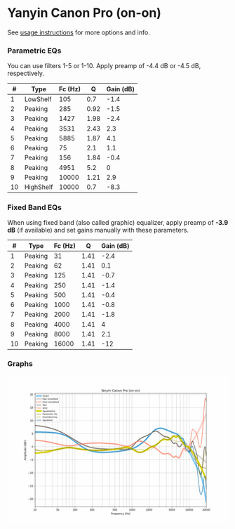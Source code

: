 # Yanyin Canon Pro (on-on)
See [usage instructions](https://github.com/jaakkopasanen/AutoEq#usage) for more options and info.

### Parametric EQs
You can use filters 1-5 or 1-10. Apply preamp of -4.4 dB or -4.5 dB, respectively.

|   # | Type      |   Fc (Hz) |    Q |   Gain (dB) |
|-----|-----------|-----------|------|-------------|
|   1 | LowShelf  |       105 | 0.7  |        -1.4 |
|   2 | Peaking   |       285 | 0.92 |        -1.5 |
|   3 | Peaking   |      1427 | 1.98 |        -2.4 |
|   4 | Peaking   |      3531 | 2.43 |         2.3 |
|   5 | Peaking   |      5885 | 1.87 |         4.1 |
|   6 | Peaking   |        75 | 2.1  |         1.1 |
|   7 | Peaking   |       156 | 1.84 |        -0.4 |
|   8 | Peaking   |      4951 | 5.2  |         0   |
|   9 | Peaking   |     10000 | 1.21 |         2.9 |
|  10 | HighShelf |     10000 | 0.7  |        -8.3 |

### Fixed Band EQs
When using fixed band (also called graphic) equalizer, apply preamp of **-3.9 dB** (if available) and set gains manually with these parameters.

|   # | Type    |   Fc (Hz) |    Q |   Gain (dB) |
|-----|---------|-----------|------|-------------|
|   1 | Peaking |        31 | 1.41 |        -2.4 |
|   2 | Peaking |        62 | 1.41 |         0.1 |
|   3 | Peaking |       125 | 1.41 |        -0.7 |
|   4 | Peaking |       250 | 1.41 |        -1.4 |
|   5 | Peaking |       500 | 1.41 |        -0.4 |
|   6 | Peaking |      1000 | 1.41 |        -0.8 |
|   7 | Peaking |      2000 | 1.41 |        -1.8 |
|   8 | Peaking |      4000 | 1.41 |         4   |
|   9 | Peaking |      8000 | 1.41 |         2.1 |
|  10 | Peaking |     16000 | 1.41 |       -12   |

### Graphs
![](./Yanyin%20Canon%20Pro%20(on-on).png)
